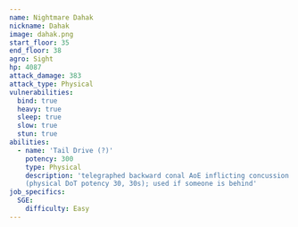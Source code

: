 ```yaml
---
name: Nightmare Dahak
nickname: Dahak
image: dahak.png
start_floor: 35
end_floor: 38
agro: Sight
hp: 4087
attack_damage: 383
attack_type: Physical
vulnerabilities:
  bind: true
  heavy: true
  sleep: true
  slow: true
  stun: true
abilities:
  - name: 'Tail Drive (?)'
    potency: 300
    type: Physical
    description: 'telegraphed backward conal AoE inflicting concussion
    (physical DoT potency 30, 30s); used if someone is behind'
job_specifics:
  SGE:
    difficulty: Easy
---
```

